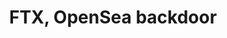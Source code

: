 ---
guid: "03A623E2-8391-42AC-894F-F9F8A6A6413C"
title: "FTX, OpenSea backdoor"
description: "In episode 50, we delve into the sketchy background of FTX, the youth and savior complex of its founder, and the transparency of other exchanges in the market. We also uncover the potential backdoor in OpenSea Shared Storefront and how to decompile it. "
pubDate: "Tue, 15 Nov 2022 18:00:00 -0500"
itunes-explicit: false
itunes-episode: 50
itunes-episodeType: Full

# More info
youtube-full: https://youtu.be/Pi6p9GytieI
discussion: https://twitter.com/fulldecent/status/1592669905970958338

# Timeline
timeline:
  - seconds: 0
    title: Intro
  - seconds: 42
    title: FTX
  - seconds: 288
    title: The Binance element
  - seconds: 373
    title: CEX fails, use DEX?
  - seconds: 406
    title: DEX and not DEX
  - seconds: 500
    title: The OpenSea backdoor
  - seconds: 743
    title: How to decompile?


# File information
enclosure-url: "GET THIS EPISODE DATE AND NUMBER"
enclosure-length: 18658352
enclosure-type: "audio/x-m4a"
itunes-duration: 887
---